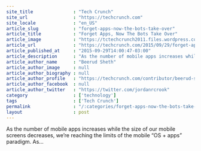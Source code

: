 ```yaml
---
site_title               : "Tech Crunch"
site_url                 : "https://techcrunch.com"
site_locale              : "en_US"
article_slug             : "forget-apps-now-the-bots-take-over"
article_title            : "Forget Apps, Now The Bots Take Over"
article_image            : "https://tctechcrunch2011.files.wordpress.com/2015/09/robotboss.jpg?w=764&h=400&crop=1"
article_url              : "https://techcrunch.com/2015/09/29/forget-apps-now-the-bots-take-over/"
article_published_at     : "2015-09-29T14:00:47-03:00"
article_description      : "As the number of mobile apps increases while the size of our mobile screens decreases, we’re reaching the limits of the mobile “OS + apps” paradigm. As..."
article_author_name      : "Beerud Sheth"
article_author_image     : null
article_author_biography : null
article_author_profile   : "https://techcrunch.com/contributor/beerud-sheth/"
article_author_facebook  : null
article_author_twitter   : "https://twitter.com/jordanrcrook"
category                 : ['technology']
tags                     : ['Tech Crunch']
permalink                : "/:categories/forget-apps-now-the-bots-take-over/"
layout                   : post
---
```


As the number of mobile apps increases while the size of our mobile screens decreases, we’re reaching the limits of the mobile “OS + apps” paradigm. As...
